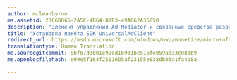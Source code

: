 ```yaml
---
author: mcleanbyron
ms.assetid: 28C6D865-2A5C-4B64-82E3-49A862A36850
description: "Элемент управления Ad Mediator и связанные средства разработчика доступны в пакете SDK MicrosoftUniversalAdClient."
title: "Установка пакета SDK UniversalAdClient"
redirect_url: https://msdn.microsoft.com/windows/uwp/monetize/microsoft-store-services-sdk
translationtype: Human Translation
ms.sourcegitcommit: 5bf07d3001e92ed16931be516fe059ad33c08bb9
ms.openlocfilehash: e09e5f164f25116b5af23155e838db03a1fa4b8a

---
```




<!--HONumber=Aug16_HO3-->


